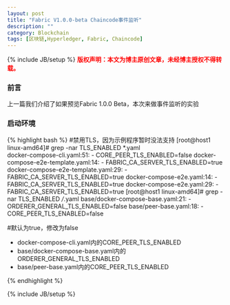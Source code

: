 ```yaml
---
layout: post
title: "Fabric V1.0.0-beta Chaincode事件监听"
description: ""
category: Blockchain 
tags: [区块链,Hyperledger, Fabric, Chaincode]
---
```

{% include JB/setup %}
**<font color="red">版权声明：本文为博主原创文章，未经博主授权不得转载。</font>**

### 前言
上一篇我们介绍了如果预览Fabric 1.0.0 Beta，本次来做事件监听的实验


### 启动环境
{% highlight bash %}
#禁用TLS，因为示例程序暂时没法支持
[root@host1 linux-amd64]# grep -nar TLS_ENABLED *.yaml  
docker-compose-cli.yaml:51:      - CORE_PEER_TLS_ENABLED=false
docker-compose-e2e-template.yaml:14:      - FABRIC_CA_SERVER_TLS_ENABLED=true
docker-compose-e2e-template.yaml:29:      - FABRIC_CA_SERVER_TLS_ENABLED=true
docker-compose-e2e.yaml:14:      - FABRIC_CA_SERVER_TLS_ENABLED=true
docker-compose-e2e.yaml:29:      - FABRIC_CA_SERVER_TLS_ENABLED=true
[root@host1 linux-amd64]# grep -nar TLS_ENABLED */*.yaml
base/docker-compose-base.yaml:21:      - ORDERER_GENERAL_TLS_ENABLED=false
base/peer-base.yaml:18:      - CORE_PEER_TLS_ENABLED=false

#默认为true，修改为false
- docker-compose-cli.yaml内的CORE_PEER_TLS_ENABLED
- base/docker-compose-base.yaml内的ORDERER_GENERAL_TLS_ENABLED
- base/peer-base.yaml内的CORE_PEER_TLS_ENABLED

{% endhighlight %}

{% include JB/setup %}


